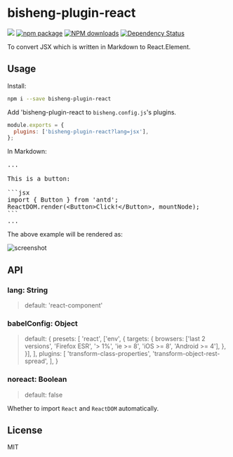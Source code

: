 # bisheng-plugin-react

[![](https://img.shields.io/travis/benjycui/bisheng.svg?style=flat-square)](https://travis-ci.org/benjycui/bisheng)
[![npm package](https://img.shields.io/npm/v/bisheng-plugin-react.svg?style=flat-square)](https://www.npmjs.org/package/bisheng-plugin-react)
[![NPM downloads](http://img.shields.io/npm/dm/bisheng-plugin-react.svg?style=flat-square)](https://npmjs.org/package/bisheng-plugin-react)
[![Dependency Status](https://david-dm.org/benjycui/bisheng-plugin-react.svg?style=flat-square)](https://david-dm.org/benjycui/bisheng-plugin-react)

To convert JSX which is written in Markdown to React.Element.

## Usage

Install:

```bash
npm i --save bisheng-plugin-react
```

Add 'bisheng-plugin-react to `bisheng.config.js`'s plugins.

```js
module.exports = {
  plugins: ['bisheng-plugin-react?lang=jsx'],
};
```

In Markdown:

<pre>
...

This is a button:

```jsx
import { Button } from 'antd';
ReactDOM.render(&lt;Button&gt;Click!&lt;/Button&gt;, mountNode);
```
...
</pre>

The above example will be rendered as:

![screenshot](https://raw.githubusercontent.com/benjycui/bisheng/master/packages/bisheng-plugin-react/screenshot.png)

## API

### lang: String

> default: 'react-component'

### babelConfig: Object

> default:
> {
>   presets: [
>     'react',
>     ['env', {
>       targets: {
>         browsers: ['last 2 versions', 'Firefox ESR', '> 1%', 'ie >= 8', 'iOS >= 8', 'Android >= 4'],
>       },
>     }],
>   ],
>   plugins: [
>     'transform-class-properties',
>     'transform-object-rest-spread',
>   ],
> }

### noreact: Boolean

> default: false

Whether to import `React` and `ReactDOM` automatically.

## License

MIT
